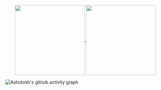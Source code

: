<p align=center>
    <a href="https://github.com/anuraghazra/github-readme-stats" title="Go to Source">
        <img height=220 align="center" src="https://github-readme-stats.vercel.app/api?username=helivelton&count_private=true&show_icons=true&theme=bear">
    </a>
    <a href="https://github.com/anuraghazra/github-readme-stats">
    <img height=220 align="center" src="https://github-readme-stats.vercel.app/api/top-langs/?username=helivelton&bg_color=20232a&title_color=61dafb&icon_color=00ce0e&text_color=ffffff" />
  </a>
</p>

![Ashutosh's github activity graph](https://activity-graph.herokuapp.com/graph?username=helivelton&theme=react-dark)
<!--
**helivelton/helivelton** is a ✨ _special_ ✨ repository because its `README.md` (this file) appears on your GitHub profile.

Here are some ideas to get you started:

- 🔭 I’m currently working on ...
- 🌱 I’m currently learning ...
- 👯 I’m looking to collaborate on ...
- 🤔 I’m looking for help with ...
- 💬 Ask me about ...
- 📫 How to reach me: ...
- 😄 Pronouns: ...
- ⚡ Fun fact: ...
-->
